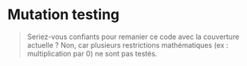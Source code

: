 # Mutation testing

> Seriez-vous confiants pour remanier ce code avec la couverture actuelle ?
Non, car plusieurs restrictions mathématiques (ex : multiplication par 0) ne sont pas testés. 